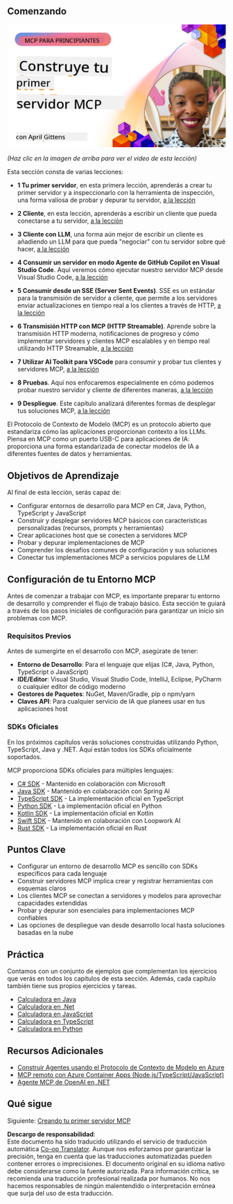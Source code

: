 <!--
CO_OP_TRANSLATOR_METADATA:
{
  "original_hash": "858362ce0118de3fec0f9114bf396101",
  "translation_date": "2025-07-29T00:52:33+00:00",
  "source_file": "03-GettingStarted/README.md",
  "language_code": "es"
}
-->
## Comenzando  

[![Crea tu primer servidor MCP](../../../translated_images/04.0ea920069efd979a0b2dad51e72c1df7ead9c57b3305796068a6cee1f0dd6674.es.png)](https://youtu.be/sNDZO9N4m9Y)

_(Haz clic en la imagen de arriba para ver el video de esta lección)_

Esta sección consta de varias lecciones:

- **1 Tu primer servidor**, en esta primera lección, aprenderás a crear tu primer servidor y a inspeccionarlo con la herramienta de inspección, una forma valiosa de probar y depurar tu servidor, [a la lección](01-first-server/README.md)

- **2 Cliente**, en esta lección, aprenderás a escribir un cliente que pueda conectarse a tu servidor, [a la lección](02-client/README.md)

- **3 Cliente con LLM**, una forma aún mejor de escribir un cliente es añadiendo un LLM para que pueda "negociar" con tu servidor sobre qué hacer, [a la lección](03-llm-client/README.md)

- **4 Consumir un servidor en modo Agente de GitHub Copilot en Visual Studio Code**. Aquí veremos cómo ejecutar nuestro servidor MCP desde Visual Studio Code, [a la lección](04-vscode/README.md)

- **5 Consumir desde un SSE (Server Sent Events)**. SSE es un estándar para la transmisión de servidor a cliente, que permite a los servidores enviar actualizaciones en tiempo real a los clientes a través de HTTP, [a la lección](05-sse-server/README.md)

- **6 Transmisión HTTP con MCP (HTTP Streamable)**. Aprende sobre la transmisión HTTP moderna, notificaciones de progreso y cómo implementar servidores y clientes MCP escalables y en tiempo real utilizando HTTP Streamable, [a la lección](06-http-streaming/README.md)

- **7 Utilizar AI Toolkit para VSCode** para consumir y probar tus clientes y servidores MCP, [a la lección](07-aitk/README.md)

- **8 Pruebas**. Aquí nos enfocaremos especialmente en cómo podemos probar nuestro servidor y cliente de diferentes maneras, [a la lección](08-testing/README.md)

- **9 Despliegue**. Este capítulo analizará diferentes formas de desplegar tus soluciones MCP, [a la lección](09-deployment/README.md)

El Protocolo de Contexto de Modelo (MCP) es un protocolo abierto que estandariza cómo las aplicaciones proporcionan contexto a los LLMs. Piensa en MCP como un puerto USB-C para aplicaciones de IA: proporciona una forma estandarizada de conectar modelos de IA a diferentes fuentes de datos y herramientas.

## Objetivos de Aprendizaje

Al final de esta lección, serás capaz de:

- Configurar entornos de desarrollo para MCP en C#, Java, Python, TypeScript y JavaScript
- Construir y desplegar servidores MCP básicos con características personalizadas (recursos, prompts y herramientas)
- Crear aplicaciones host que se conecten a servidores MCP
- Probar y depurar implementaciones de MCP
- Comprender los desafíos comunes de configuración y sus soluciones
- Conectar tus implementaciones MCP a servicios populares de LLM

## Configuración de tu Entorno MCP

Antes de comenzar a trabajar con MCP, es importante preparar tu entorno de desarrollo y comprender el flujo de trabajo básico. Esta sección te guiará a través de los pasos iniciales de configuración para garantizar un inicio sin problemas con MCP.

### Requisitos Previos

Antes de sumergirte en el desarrollo con MCP, asegúrate de tener:

- **Entorno de Desarrollo**: Para el lenguaje que elijas (C#, Java, Python, TypeScript o JavaScript)
- **IDE/Editor**: Visual Studio, Visual Studio Code, IntelliJ, Eclipse, PyCharm o cualquier editor de código moderno
- **Gestores de Paquetes**: NuGet, Maven/Gradle, pip o npm/yarn
- **Claves API**: Para cualquier servicio de IA que planees usar en tus aplicaciones host

### SDKs Oficiales

En los próximos capítulos verás soluciones construidas utilizando Python, TypeScript, Java y .NET. Aquí están todos los SDKs oficialmente soportados.

MCP proporciona SDKs oficiales para múltiples lenguajes:
- [C# SDK](https://github.com/modelcontextprotocol/csharp-sdk) - Mantenido en colaboración con Microsoft
- [Java SDK](https://github.com/modelcontextprotocol/java-sdk) - Mantenido en colaboración con Spring AI
- [TypeScript SDK](https://github.com/modelcontextprotocol/typescript-sdk) - La implementación oficial en TypeScript
- [Python SDK](https://github.com/modelcontextprotocol/python-sdk) - La implementación oficial en Python
- [Kotlin SDK](https://github.com/modelcontextprotocol/kotlin-sdk) - La implementación oficial en Kotlin
- [Swift SDK](https://github.com/modelcontextprotocol/swift-sdk) - Mantenido en colaboración con Loopwork AI
- [Rust SDK](https://github.com/modelcontextprotocol/rust-sdk) - La implementación oficial en Rust

## Puntos Clave

- Configurar un entorno de desarrollo MCP es sencillo con SDKs específicos para cada lenguaje
- Construir servidores MCP implica crear y registrar herramientas con esquemas claros
- Los clientes MCP se conectan a servidores y modelos para aprovechar capacidades extendidas
- Probar y depurar son esenciales para implementaciones MCP confiables
- Las opciones de despliegue van desde desarrollo local hasta soluciones basadas en la nube

## Práctica

Contamos con un conjunto de ejemplos que complementan los ejercicios que verás en todos los capítulos de esta sección. Además, cada capítulo también tiene sus propios ejercicios y tareas.

- [Calculadora en Java](./samples/java/calculator/README.md)
- [Calculadora en .Net](../../../03-GettingStarted/samples/csharp)
- [Calculadora en JavaScript](./samples/javascript/README.md)
- [Calculadora en TypeScript](./samples/typescript/README.md)
- [Calculadora en Python](../../../03-GettingStarted/samples/python)

## Recursos Adicionales

- [Construir Agentes usando el Protocolo de Contexto de Modelo en Azure](https://learn.microsoft.com/azure/developer/ai/intro-agents-mcp)
- [MCP remoto con Azure Container Apps (Node.js/TypeScript/JavaScript)](https://learn.microsoft.com/samples/azure-samples/mcp-container-ts/mcp-container-ts/)
- [Agente MCP de OpenAI en .NET](https://learn.microsoft.com/samples/azure-samples/openai-mcp-agent-dotnet/openai-mcp-agent-dotnet/)

## Qué sigue

Siguiente: [Creando tu primer servidor MCP](01-first-server/README.md)

**Descargo de responsabilidad**:  
Este documento ha sido traducido utilizando el servicio de traducción automática [Co-op Translator](https://github.com/Azure/co-op-translator). Aunque nos esforzamos por garantizar la precisión, tenga en cuenta que las traducciones automatizadas pueden contener errores o imprecisiones. El documento original en su idioma nativo debe considerarse como la fuente autorizada. Para información crítica, se recomienda una traducción profesional realizada por humanos. No nos hacemos responsables de ningún malentendido o interpretación errónea que surja del uso de esta traducción.